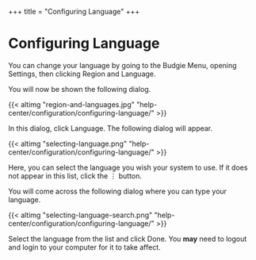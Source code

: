 +++
title = "Configuring Language"
+++
# Configuring Language

You can change your language by going to the Budgie Menu, opening Settings, then clicking Region and Language.

You will now be shown the following dialog.

{{< altimg "region-and-languages.jpg" "help-center/configuration/configuring-language/" >}}

In this dialog, click Language. The following dialog will appear.

{{< altimg "selecting-language.png" "help-center/configuration/configuring-language/" >}}

Here, you can select the language you wish your system to use. If it does not appear in this list, click the ⋮ button.

You will come across the following dialog where you can type your language.

{{< altimg "selecting-language-search.png" "help-center/configuration/configuring-language/" >}}

Select the language from the list and click Done. You **may** need to logout and login to your computer for it to take affect.
